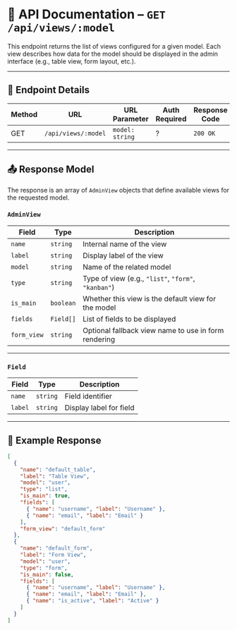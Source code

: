 # 📘 API Documentation – `GET /api/views/:model`

This endpoint returns the list of views configured for a given model. Each view describes how data for the model should be displayed in the admin interface (e.g., table view, form layout, etc.).

---

## 📌 Endpoint Details

| Method | URL                 | URL Parameter   | Auth Required | Response Code | Content-Type       |
|--------|---------------------|-----------------|---------------|---------------|--------------------|
| GET    | `/api/views/:model` | `model: string` | ?             | `200 OK`      | `application/json` |

---

## 📤 Response Model

The response is an array of `AdminView` objects that define available views for the requested model.

### `AdminView`

| Field       | Type      | Description                                          |
|-------------|-----------|------------------------------------------------------|
| `name`      | `string`  | Internal name of the view                            |
| `label`     | `string`  | Display label of the view                            |
| `model`     | `string`  | Name of the related model                            |
| `type`      | `string`  | Type of view (e.g., `"list"`, `"form"`, `"kanban"`)  |
| `is_main`   | `boolean` | Whether this view is the default view for the model  |
| `fields`    | `Field[]` | List of fields to be displayed                       |
| `form_view` | `string`  | Optional fallback view name to use in form rendering |

---

### `Field`

| Field   | Type     | Description             |
|---------|----------|-------------------------|
| `name`  | `string` | Field identifier        |
| `label` | `string` | Display label for field |

---

## 🔄 Example Response

```json
[
  {
    "name": "default_table",
    "label": "Table View",
    "model": "user",
    "type": "list",
    "is_main": true,
    "fields": [
      { "name": "username", "label": "Username" },
      { "name": "email", "label": "Email" }
    ],
    "form_view": "default_form"
  },
  {
    "name": "default_form",
    "label": "Form View",
    "model": "user",
    "type": "form",
    "is_main": false,
    "fields": [
      { "name": "username", "label": "Username" },
      { "name": "email", "label": "Email" },
      { "name": "is_active", "label": "Active" }
    ]
  }
]
